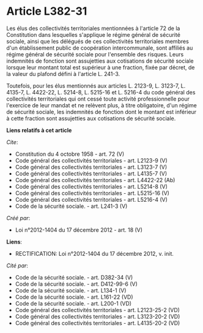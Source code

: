 # Article L382-31

Les élus des collectivités territoriales mentionnées à l'article 72 de la Constitution dans lesquelles s'applique le régime
général de sécurité sociale, ainsi que les délégués de ces collectivités territoriales membres d'un établissement public de
coopération intercommunale, sont affiliés au régime général de sécurité sociale pour l'ensemble des risques. Leurs indemnités
de fonction sont assujetties aux cotisations de sécurité sociale lorsque leur montant total est supérieur à une fraction,
fixée par décret, de la valeur du plafond défini à l'article L. 241-3. 

Toutefois, pour les élus mentionnés aux articles L. 2123-9, L. 3123-7, L. 4135-7, L. 4422-22, L. 5214-8, L. 5215-16 et L.
5216-4 du code général des collectivités territoriales qui ont cessé toute activité professionnelle pour l'exercice de leur
mandat et ne relèvent plus, à titre obligatoire, d'un régime de sécurité sociale, les indemnités de fonction dont le montant
est inférieur à cette fraction sont assujetties aux cotisations de sécurité sociale.

**Liens relatifs à cet article**

_Cite_:

  - Constitution du 4 octobre 1958 - art. 72 (V)
  - Code général des collectivités territoriales - art. L2123-9 (V)
  - Code général des collectivités territoriales - art. L3123-7 (V)
  - Code général des collectivités territoriales - art. L4135-7 (V)
  - Code général des collectivités territoriales - art. L4422-22 (Ab)
  - Code général des collectivités territoriales - art. L5214-8 (V)
  - Code général des collectivités territoriales - art. L5215-16 (V)
  - Code général des collectivités territoriales - art. L5216-4 (V)
  - Code de la sécurité sociale. - art. L241-3 (V)

_Créé par_:

  - Loi n°2012-1404 du 17 décembre 2012 - art. 18 (V)

**Liens**:

  - RECTIFICATION: Loi n°2012-1404 du 17 décembre 2012, v. init.

_Cité par_:

  - Code de la sécurité sociale. - art. D382-34 (V)
  - Code de la sécurité sociale. - art. D412-99-6 (V)
  - Code de la sécurité sociale. - art. L134-1 (V)
  - Code de la sécurité sociale. - art. L161-22 (VD)
  - Code de la sécurité sociale. - art. L200-1 (VD)
  - Code général des collectivités territoriales - art. L2123-25-2 (VD)
  - Code général des collectivités territoriales - art. L3123-20-2 (VD)
  - Code général des collectivités territoriales - art. L4135-20-2 (VD)
